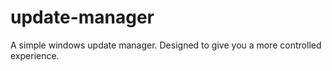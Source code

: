 # update-manager
A simple windows update manager. Designed to give you a more controlled experience.
